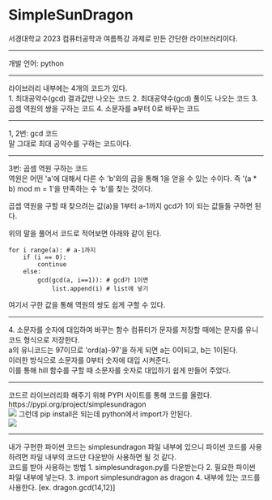 # SimpleSunDragon
서경대학교 2023 컴퓨터공학과 여름특강 과제로 만든 간단한 라이브러리이다.
<hr/>
개발 언어: python
<hr/>
라이브러리 내부에는 4개의 코드가 있다.<br>
1. 최대공약수(gcd) 결과값만 나오는 코드
2. 최대공약수(gcd) 풀이도 나오는 코드
3. 곱셈 역원의 쌍을 구하는 코드
4. 소문자를 a부터 0로 바꾸는 코드
<hr/>
1, 2번: gcd 코드<br>
말 그대로 최대 공약수를 구하는 코드이다.

<hr/>
3번: 곱셈 역원 구하는 코드<br>
역원은 어떤 'a'에 대해서 다른 수 'b'와의 곱을 통해 1을 얻을 수 있는 수이다. 즉 '(a * b) mod m = 1'을 만족하는 수 'b'를 찾는 것이다.<br>

곱셉 역원을 구할 때 찾으려는 값(a)을 1부터 a-1까지 gcd가 1이 되는 값들들 구하면 된다.<br>

위의 말을 풀어서 코드로 적어보면 아래와 같이 된다.<br>
```
for i range(a): # a-1까지
    if (i == 0):
        continue
    else:
        gcd(gcd(a, i==1)): # gcd가 1이면
            list.append(i) # list에 넣기
```
여기서 구한 값을 통해 역원의 쌍도 쉽게 구할 수 있다.
<hr/>
4. 소문자를 숫자에 대입하여 바꾸는 함수
컴퓨터가 문자를 저장할 때에는 문자를 유니코드 형식으로 저장한다.<br>
a의 유니코드는 97이므로 'ord(a)-97'을 하게 되면 a는 0이되고, b는 1이된다.<br>
이러한 방식으로 소문자를 0부터 숫자에 대입 시켜준다.<br>
이를 통해 hill 함수를 구할 때 소문자를 숫자로 대입하기 쉽게 만들어 주었다.
<hr/>
코드르 라이브러리화 해주기 위해 PYPI 사이트를 통해 코드를 올렸다.
https://pypi.org/project/simplesundragon
<br>
<img src="C:\Users\dkrha\Desktop\SimpleSunDragon\img\pypi_uplaod.jpg">
그런데 pip install은 되는데 python에서 import가 안된다.<br>
<img src="C:\Users\dkrha\Desktop\SimpleSunDragon\img\pycharm_load.jpg">
<br>
<hr/>
내가 구현한 파이썬 코드는 simplesundragon 파일 내부에 있으니 파이썬 코드를 사용하려면 파일 내부의 코드만 다운받아 사용하면 될 것 같다.<br>
코드를 받아 사용하는 방법
1. simplesundragon.py를 다운받는다
2. 필요한 파이썬 파일 내부에 넣는다.
3. import simplesundragon as dragon
4. 내부에 있는 코드를 사용한다. [ex. dragon.gcd(14,12)]
